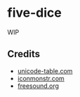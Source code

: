 # five-dice

WIP

## Credits

- [unicode-table.com](https://unicode-table.com/)
- [iconmonstr.com](https://iconmonstr.com/)
- [freesound.org](https://freesound.org/)
